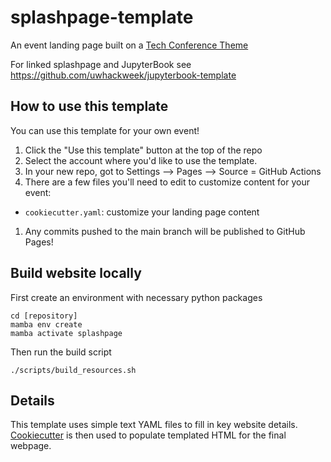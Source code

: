 # splashpage-template
An event landing page built on a [Tech Conference Theme](https://themes.3rdwavemedia.com/demo/bs5/devconf/)

For linked splashpage and JupyterBook see https://github.com/uwhackweek/jupyterbook-template

## How to use this template

You can use this template for your own event!

1. Click the "Use this template" button at the top of the repo
1. Select the account where you'd like to use the template.
1. In your new repo, got to Settings --> Pages --> Source = GitHub Actions
1. There are a few files you'll need to edit to customize content for your event:
  * `cookiecutter.yaml`:  customize your landing page content
1. Any commits pushed to the main branch will be published to GitHub Pages!

## Build website locally

First create an environment with necessary python packages
```
cd [repository]
mamba env create
mamba activate splashpage
```

Then run the build script
```
./scripts/build_resources.sh
```

## Details

This template uses simple text YAML files to fill in key website details. [Cookiecutter](https://cookiecutter.readthedocs.io/en/stable/README.html) is then used to populate templated HTML for the final webpage.
